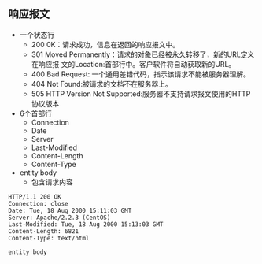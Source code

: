 ## 响应报文

- 一个状态行
  - 200 0K：请求成功，信息在返回的响应报文中。 
  - 301 Moved Permanently：请求的对象已经被永久转移了，新的URL定义在响应报 文的Location:首部行中。客户软件将自动获取新的URL。
  -  400 Bad Request: 一个通用差错代码，指示该请求不能被服务器理解。 
  -  404 Not Found:被请求的文档不在服务器上。 
  -  505 HTTP Version Not Supported:服务器不支持请求报文使用的HTTP协议版本
- 6个首部行
  - Connection
  - Date
  - Server
  - Last-Modified
  - Content-Length
  - Content-Type
- entity body
  - 包含请求内容

```http
HTTP/1.1 200 OK
Connection: close
Date: Tue, 18 Aug 2000 15:11:03 GMT
Server: Apache/2.2.3 (CentOS)
Last-Modified: Tue, 18 Aug 2000 15:13:03 GMT
Content-Length: 6821
Content-Type: text/html

entity body
```